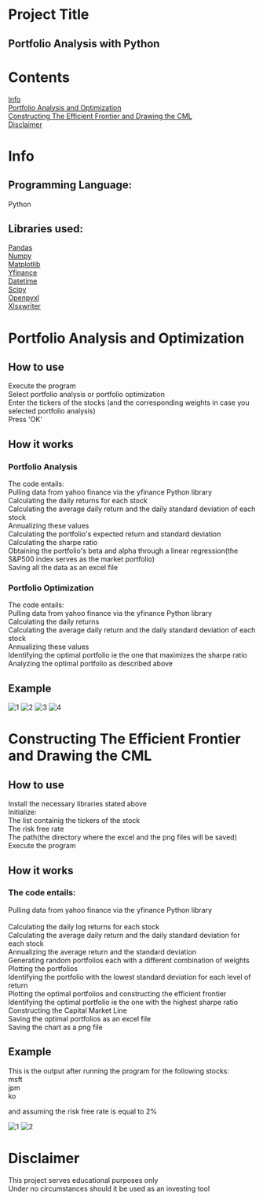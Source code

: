 # Project Title
## Portfolio Analysis with Python <br>
# Contents
[Info](#Info)<br>
[Portfolio Analysis and Optimization](#Portfolio-Analysis-and-Optimization)<br>
[Constructing The Efficient Frontier and Drawing the CML](#Constructing-the-Efficient-Frontier-and-Drawing-the-CML)<br>
[Disclaimer](#Disclaimer)
# Info
## Programming Language: 
Python <br>
## Libraries used:
[Pandas](https://pandas.pydata.org/#:~:text=pandas%20is%20a%20fast,%20powerful,%20flexible)<br>
[Numpy](https://numpy.org/)<br>
[Matplotlib](https://matplotlib.org/)<br>
[Yfinance](https://pypi.org/project/yfinance/)<br>
[Datetime](https://docs.python.org/3/library/datetime.html)<br>
[Scipy](https://scipy.org/)<br>
[Openpyxl](https://pypi.org/project/openpyxl/#:~:text=openpyxl%20is%20a%20Python%20library%20to)<br>
[Xlsxwriter](https://pypi.org/project/XlsxWriter/#:~:text=XlsxWriter%20is%20a%20Python%20module%20for)<br>
# Portfolio Analysis and Optimization
## How to use
Execute the program <br>
Select portfolio analysis or portfolio optimization <br>
Enter the tickers of the stocks (and the corresponding weights in case you selected portfolio analysis)<br>
Press 'OK'<br>


## How it works
### Portfolio Analysis
The code entails: <br>
Pulling data from yahoo finance via the yfinance Python library <br>
Calculating the daily returns for each stock <br>
Calculating the average daily return and the daily standard deviation of each stock <br> 
Annualizing these values <br>
Calculating the portfolio's expected return and standard deviation<br>
Calculating the sharpe ratio<br>
Obtaining the portfolio's beta and alpha through a linear regression(the S&P500 index serves as the market portfolio)<br>
Saving all the data as an excel file <br>

### Portfolio Optimization 
The code entails:<br>
Pulling data from yahoo finance via the yfinance Python library <br>
Calculating the daily returns <br>
Calculating the average daily return and the daily standard deviation of each stock <br>
Annualizing these values <br>
Identifying the optimal portfolio ie the one that maximizes the sharpe ratio <br>
Analyzing the optimal portfolio as described above <br>


## Example
![1](https://github.com/user-attachments/assets/ffde93e5-3168-491f-97c6-e3ea0b115367)
![2](https://github.com/user-attachments/assets/1f9b97e0-031e-4cd7-8590-1c1f3113942f)
![3](https://github.com/user-attachments/assets/0db5e409-d0f3-4e4b-8b36-c6f70927bb96)
![4](https://github.com/user-attachments/assets/0b0d0f2f-706b-4cfc-93ed-34e08feaf5a2)

# Constructing The Efficient Frontier and Drawing the CML

## How to use
Install the necessary libraries stated above<br>
Initialize:<br>
The list containig the tickers of the stock<br>
The risk free rate<br>
The path(the directory where the excel and the png files will be saved)<br>
Execute the program <br>

## How it works
### The code entails:
Pulling data from yahoo finance via the yfinance Python library<br>  
Calculating the daily log returns for each stock<br>
Calculating the average daily return and the daily standard deviation for each stock<br>
Annualizing the average return and the standard deviation<br>
Generating random portfolios each with a different combination of weights<br>
Plotting the portfolios<br>
Identifying the portfolio with the lowest standard deviation for each level of return<br>
Plotting the optimal portfolios and constructing the efficient frontier<br>
Identifying the optimal portfolio ie the one with the highest sharpe ratio<br>
Constructing the Capital Market Line<br> 
Saving the optimal portfolios as an excel file<br> 
Saving the chart as a png file<br> 

## Example
This is the output after running the program for the following stocks:<br>
msft<br>
jpm<br>
ko<br>

and assuming the risk free rate is equal to 2%<br>

![1](https://github.com/user-attachments/assets/561ccc80-a41f-432a-aa0f-5d3f247c2a7b)
![2](https://github.com/user-attachments/assets/a9c4f19d-8058-441f-93d0-22febcbffbef)

# Disclaimer
This project serves educational purposes only<br>
Under no circumstances should it be used as an investing tool

